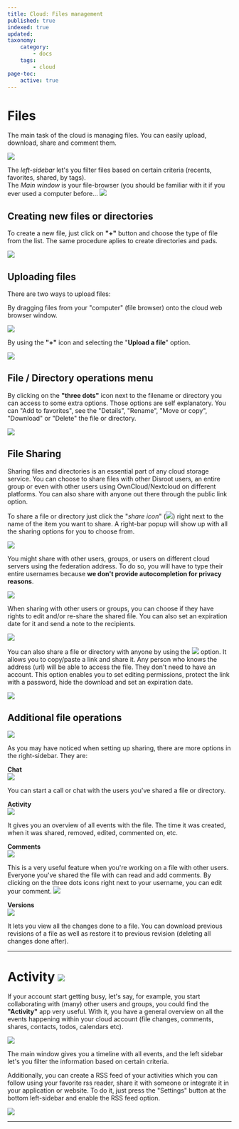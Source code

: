 ```yaml
---
title: Cloud: Files management
published: true
indexed: true
updated:
taxonomy:
    category:
        - docs
    tags:
        - cloud
page-toc:
    active: true
---
```


# Files

The main task of the cloud is managing files. You can easily upload, download, share and comment them.

![](en/main.png)

The *left-sidebar* let's you filter files based on certain criteria (recents, favorites, shared, by tags).<br>The *Main window* is your file-browser (you should be familiar with it if you ever used a computer before... ![](en/p.png)

## Creating new files or directories
To create a new file, just click on **"+"** button and choose the type of file from the list. The same procedure aplies to create directories and pads.

![](en/file_creation.gif)

## Uploading files
There are two ways to upload files:

By dragging files from your "computer" (file browser) onto the cloud web browser window.

![](en/dragging_files.gif)

By using the **"+"** icon and selecting the "**Upload a file**" option.

![](en/uploading_files.gif)

## File / Directory operations menu
By clicking on the **"three dots"** icon next to the filename or directory you can access to some extra options. Those options are self explanatory. You can "Add to favorites", see the "Details", "Rename", "Move or copy", "Download" or "Delete" the file or directory.

![](en/file_menu.png)


## File Sharing
Sharing files and directories is an essential part of any cloud storage service. You can choose to share files with other Disroot users, an entire group or even with other users using OwnCloud/Nextcloud on different platforms. You can also share with anyone out there through the public link option.

To share a file or directory just click the "*share icon*" (![](en/share_icon.png)) right next to the name of the item you want to share. A right-bar popup will show up with all the sharing options for you to choose from.

![](en/file_sharing_menu.png)

You might share with other users, groups, or users on different cloud servers using the federation address. To do so, you will have to type their entire usernames because **we don't provide autocompletion for privacy reasons**.<br>

![](en/sharing_options.png)

When sharing with other users or groups, you can choose if they have rights to edit and/or re-share the shared file. You can also set an expiration date for it and send a note to the recipients.

![](en/edit_options.png)

You can also share a file or directory with anyone by using the ![](en/sharing_icon.png) option. It allows you to copy/paste a link and share it. Any person who knows the address (url) will be able to access the file. They don't need to have an account. This option enables you to set editing permissions, protect the link with a password, hide the download and set an expiration date.

![](en/share_link_options.png)

## Additional file operations

![](en/other_ops.png)

As you may have noticed when setting up sharing, there are more options in the right-sidebar.
They are:

**Chat**<br>![](en/chat_opt.png)

You can start a call or chat with the users you've shared a file or directory.

**Activity**<br>![](en/activity_opt.png)

It gives you an overview of all events with the file. The time it was created, when it was shared, removed, edited, commented on, etc.

**Comments**<br>![](en/comment_01.png)

This is a very useful feature when you're working on a file with other users. Everyone you've shared the file with can read and add comments. By clicking on the three dots icons right next to your username, you can edit your comment.
![](en/comment_edit.png)

**Versions**<br>![](en/versions_opt.png)

It lets you view all the changes done to a file. You can download previous revisions of a file as well as restore it to previous revision (deleting all changes done after).

----------

# Activity ![](en/main_activities_icon.png)

If your account start getting busy, let's say, for example, you start collaborating with (many) other users and groups, you could find the **"Activity"** app very useful. With it, you have a general overview on all the events happening within your cloud account (file changes, comments, shares, contacts, todos, calendars etc).

![](en/activity_app.png)

The main window gives you a timeline with all events, and the left sidebar let's you filter the information based on certain criteria.

Additionally, you can create a RSS feed of your activities which you can follow using your favorite rss reader, share it with someone or integrate it in your application or website. To do it, just press the "Settings" button at the bottom left-sidebar and enable the RSS feed option.

![](en/activity_rss.png)

----------
